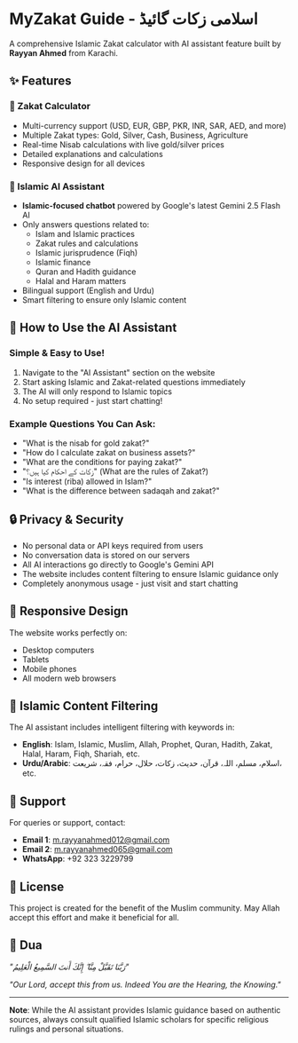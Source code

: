 # MyZakat Guide - اسلامی زکات گائیڈ

A comprehensive Islamic Zakat calculator with AI assistant feature built by **Rayyan Ahmed** from Karachi.

## ✨ Features

### 🧮 Zakat Calculator
- Multi-currency support (USD, EUR, GBP, PKR, INR, SAR, AED, and more)
- Multiple Zakat types: Gold, Silver, Cash, Business, Agriculture
- Real-time Nisab calculations with live gold/silver prices
- Detailed explanations and calculations
- Responsive design for all devices

### 🤖 Islamic AI Assistant
- **Islamic-focused chatbot** powered by Google's latest Gemini 2.5 Flash AI
- Only answers questions related to:
  - Islam and Islamic practices
  - Zakat rules and calculations
  - Islamic jurisprudence (Fiqh)
  - Islamic finance
  - Quran and Hadith guidance
  - Halal and Haram matters
- Bilingual support (English and Urdu)
- Smart filtering to ensure only Islamic content

## 🚀 How to Use the AI Assistant

### Simple & Easy to Use!
1. Navigate to the "AI Assistant" section on the website
2. Start asking Islamic and Zakat-related questions immediately
3. The AI will only respond to Islamic topics
4. No setup required - just start chatting!

### Example Questions You Can Ask:
- "What is the nisab for gold zakat?"
- "How do I calculate zakat on business assets?"
- "What are the conditions for paying zakat?"
- "زکات کے احکام کیا ہیں؟" (What are the rules of Zakat?)
- "Is interest (riba) allowed in Islam?"
- "What is the difference between sadaqah and zakat?"

## 🔒 Privacy & Security

- No personal data or API keys required from users
- No conversation data is stored on our servers
- All AI interactions go directly to Google's Gemini API
- The website includes content filtering to ensure Islamic guidance only
- Completely anonymous usage - just visit and start chatting

## 📱 Responsive Design

The website works perfectly on:
- Desktop computers
- Tablets
- Mobile phones
- All modern web browsers

## 🎯 Islamic Content Filtering

The AI assistant includes intelligent filtering with keywords in:
- **English**: Islam, Islamic, Muslim, Allah, Prophet, Quran, Hadith, Zakat, Halal, Haram, Fiqh, Shariah, etc.
- **Urdu/Arabic**: اسلام، مسلم، اللہ، قرآن، حدیث، زکات، حلال، حرام، فقہ، شریعت، etc.

## 🤝 Support

For queries or support, contact:
- **Email 1**: m.rayyanahmed012@gmail.com
- **Email 2**: m.rayyanahmed065@gmail.com
- **WhatsApp**: +92 323 3229799

## 📝 License

This project is created for the benefit of the Muslim community. May Allah accept this effort and make it beneficial for all.

## 🤲 Dua

*"رَبَّنَا تَقَبَّلْ مِنَّا ۖ إِنَّكَ أَنتَ السَّمِيعُ الْعَلِيمُ"*

*"Our Lord, accept this from us. Indeed You are the Hearing, the Knowing."*

---

**Note**: While the AI assistant provides Islamic guidance based on authentic sources, always consult qualified Islamic scholars for specific religious rulings and personal situations.